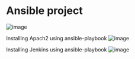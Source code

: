# Ansible project



![image](https://user-images.githubusercontent.com/54700625/215021858-7300e2b0-be1d-4b9e-9b26-974ac3a0d778.png)

Installing Apach2 using ansible-playbook
![image](https://user-images.githubusercontent.com/54700625/215021985-c2fcf2ef-3d46-45ea-9f67-ed8d4fe94cbe.png)

Installing Jenkins using ansible-playbook
![image](https://user-images.githubusercontent.com/54700625/215022095-9bf1782b-4c3e-43bf-bc45-6efe33ac436d.png)
